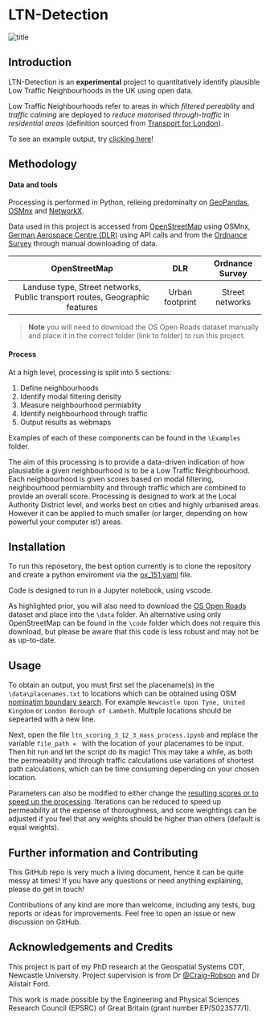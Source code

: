 # LTN-Detection

![title](https://github.com/user-attachments/assets/6a3af717-7988-401d-a0a2-94a1a077b9a0)

## Introduction

LTN-Detection is an **experimental** project to quantitatively identify plausible Low Traffic Neighbourhoods in the UK using open data.

Low Traffic Neighbourhoods refer to areas in which *filtered pereablity* and *traffic calming* are deployed to *reduce motorised through-traffic* in *residential areas* (definition sourced from [Transport for London](https://madeby.tfl.gov.uk/2020/12/15/low-traffic-neighbourhoods/)). 

To see an example output, try [clicking here](https://froguin99.github.io/newcastleLTNexample/)!

## Methodology

#### Data and tools

Processing is performed in Python, relieing predominalty on [GeoPandas](https://geopandas.org/en/stable/), [OSMnx](https://osmnx.readthedocs.io/en/stable/) and [NetworkX](https://networkx.org/). 

Data used in this project is accessed from [OpenStreetMap](https://www.openstreetmap.org/#map=10/51.6547/-4.0883) using OSMnx, [German Aerospace Centre (DLR)](https://geoservice.dlr.de/web/maps/eoc:guf:4326) using API calls and from the [Ordnance Survey](https://www.ordnancesurvey.co.uk/products/os-open-roads) through manual downloading of data. 

| OpenStreetMap | DLR | Ordnance Survey |
| :-------------------: | :----------: | :----------: |
| Landuse type, Street networks, Public transport routes, Geographic features  | Urban footprint      | Street networks      |

> **Note** you will need to download the OS Open Roads dataset manually and place it in the correct folder (link to folder) to run this project. 

#### Process

At a high level, processing is split into 5  sections:
1. Define neighbourhoods
2. Identify modal filtering density
3. Measure neighbourhood permiablity
4. Identify neighbourhood through traffic
5. Output results as webmaps

Examples of each of these components can be found in the `\Examples` folder.

The aim of this processing is to provide a data-driven indication of how plausiablie a given neighbourhood is to be a Low Traffic Neighbourhood. Each neighbourhood is given scores based on modal filtering, neighbourhood permiamblity and through traffic which are combined to provide an overall score. Processing is designed to work at the Local Authority District level, and works best on cities and highly urbanised areas. However it can be applied to much smaller (or larger, depending on how powerful your computer is!) areas. 

## Installation

To run this reposetory, the best option currently is to clone the repository and create a python enviroment via the [ox_151.yaml](https://github.com/Froguin99/LTN-Detection/blob/2e366da18db97ec65d3cec681aeeb974a6e7e4f3/envs/ox_151.yaml) file. 

Code is designed to run in a Jupyter notebook, using vscode. 

As highlighted prior, you will also need to download the [OS Open Roads](https://www.ordnancesurvey.co.uk/products/os-open-roads) dataset and place into the `\data` folder. An alternative using only OpenStreetMap can be found in the `\code` folder which does not require this download, but please be aware that this code is less robust and may not be as up-to-date. 


## Usage

To obtain an output, you must first set the placename(s) in the `\data\placenames.txt` to locations which can be obtained using OSM [nominatim boundary search](https://nominatim.openstreetmap.org/ui/search.html). For example `Newcastle Upon Tyne, United Kingdom` or `London Borough of Lambeth`. Multiple locations should be sepearted with a new line. 

Next, open the file `ltn_scoring_3_12_3_mass_process.ipynb` and replace the variable `file_path = ` with the location of your placenames to be input. Then hit run and let the script do its magic! This may take a while, as both the permeability and through traffic calculations use variations of shortest path calculations, which can be time consuming depending on your chosen location. 

Parameters can also be modified to either change the [resulting scores or to speed up the processing](https://github.com/Froguin99/LTN-Detection/blob/156227bef5bb486f741fde1a1b5a243dfc6c2871/code/ltn_scoring_3_12_3_mass_process.ipynb#L131). Iterations can be reduced to speed up permeability at the expense of thoroughness, and score weightings can be adjusted if you feel that any weights should be higher than others (default is equal weights).



## Further information and Contributing

This GitHub repo is very much a living document, hence it can be quite messy at times! If you have any questions or need anything explaining, please do get in touch!

Contributions of any kind are more than welcome, including any tests, bug reports or ideas for improvements. Feel free to open an issue or new discussion on GitHub.

## Acknowledgements and Credits

This project is part of my PhD research at the Geospatial Systems CDT, Newcastle University. Project supervision is from Dr [@Craig-Robson](www.github.com/craig-robson) and Dr Alistair Ford.

This work is made possible by the Engineering and Physical Sciences Research Council (EPSRC)
of Great Britain (grant number EP/S023577/1).



